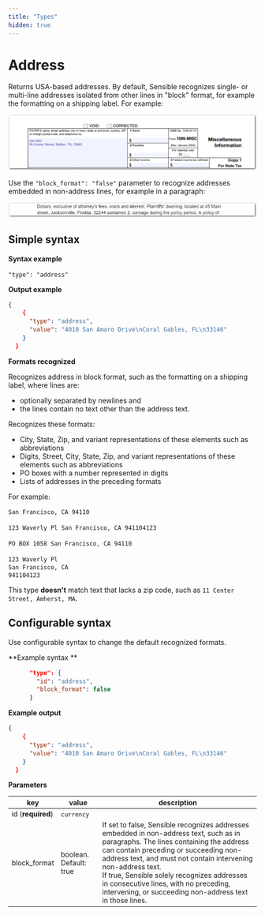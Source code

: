 ```yaml
---
title: "Types"
hidden: true
---
```



Address 
====
Returns USA-based addresses.  By default, Sensible recognizes  single- or multi-line addresses isolated from other lines in "block" format, for example the formatting on a shipping label. For example:

![Click to enlarge](https://raw.githubusercontent.com/sensible-hq/sensible-docs/main/readme-sync/assets/v0/images/final/type_address_block.png)

Use the `"block_format": "false"` parameter to recognize addresses embedded in non-address lines, for example in a paragraph: 

![Click to enlarge](https://raw.githubusercontent.com/sensible-hq/sensible-docs/main/readme-sync/assets/v0/images/final/type_address_paragraph.png)

Simple syntax
----

**Syntax example**

`"type": "address"`

**Output example** 

``` json
{
    {
      "type": "address",
      "value": "4010 San Amaro Drive\nCoral Gables, FL\n33146"
    }
  }
```

**Formats recognized** 

Recognizes address in block format, such as the formatting on a shipping label,  where lines are:

-  optionally separated by newlines and 
- the lines contain no text other than the address text.

Recognizes these formats: 

- City, State, Zip, and variant representations of these elements such as abbreviations
- Digits, Street, City, State, Zip, and variant representations of these elements such as abbreviations   
- PO boxes with a number represented in digits
- Lists of addresses in the preceding formats

For example:

```123 Waverly Pl
San Francisco, CA 94110

123 Waverly Pl San Francisco, CA 941104123

PO BOX 1058 San Francisco, CA 94110

123 Waverly Pl
San Francisco, CA
941104123

```

This type **doesn't** match text  that lacks a zip code, such as `11 Center Street, Amherst, MA`.

Configurable syntax
----

Use configurable syntax to change the default recognized formats.

**Example syntax **

```json
      "type": {
        "id": "address",
        "block_format": false
      }
```

**Example output**

```json
{
    {
      "type": "address",
      "value": "4010 San Amaro Drive\nCoral Gables, FL\n33146"
    }
  }
```

**Parameters**

| key               | value                  | description                                                  |
| ----------------- | ---------------------- | ------------------------------------------------------------ |
| id (**required**) | `currency`             |                                                              |
| block_format      | boolean. Default: true | If set to false, Sensible recognizes addresses embedded in non-address text, such as in paragraphs. The lines containing the address can contain preceding or succeeding non-address text, and must not contain intervening non-address text. <br/> If true, Sensible solely recognizes addresses in consecutive lines, with no preceding, intervening, or succeeding non-address text in those lines. |

